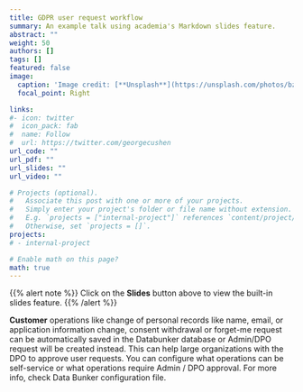 ```yaml
---
title: GDPR user request workflow
summary: An example talk using academia's Markdown slides feature.
abstract: ""
weight: 50
authors: []
tags: []
featured: false
image:
  caption: 'Image credit: [**Unsplash**](https://unsplash.com/photos/bzdhc5b3Bxs)'
  focal_point: Right

links:
#- icon: twitter
#  icon_pack: fab
#  name: Follow
#  url: https://twitter.com/georgecushen
url_code: ""
url_pdf: ""
url_slides: ""
url_video: ""

# Projects (optional).
#   Associate this post with one or more of your projects.
#   Simply enter your project's folder or file name without extension.
#   E.g. `projects = ["internal-project"]` references `content/project/deep-learning/index.md`.
#   Otherwise, set `projects = []`.
projects:
# - internal-project

# Enable math on this page?
math: true
---
```


{{% alert note %}}
Click on the **Slides** button above to view the built-in slides feature.
{{% /alert %}}


**Customer** operations like change of personal records like name, email, or application information change,
consent withdrawal or forget-me request can be automatically saved in the Databunker database or
Admin/DPO request will be created instead. This can help large organizations with the DPO to approve user requests.
You can configure what operations can be self-service or what operations require Admin / DPO approval.
For more info, check Data Bunker configuration file.
